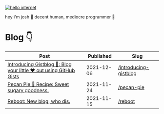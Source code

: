 [![hello internet ](https://pimp-my-readme.webapp.io/pimp-my-readme/sliding-text?emojis=1f4bb&text=hello%2520internet%2520)](https://pimp-my-readme.webapp.io)

hey i'm josh 👋 decent human, mediocre programmer 🐍

# Blog 👇

| Post | Published | Slug |
| ---- | --------- | ---- |
| [ Introducing Gistblog 🎉: Blog your little ❤️ out using GitHub Gists](https://gist.github.com/9a3ee57dd7f380b5d6ce2a17805013c8) | 2021-12-06 | [/introducing-gistblog](http://www.rebukethe.net/introducing-gistblog) |
| [ Pecan Pie 🥧 Recipe: Sweet sugary goodness.](https://gist.github.com/48ca85831a9831f23ad6a553d958b252) | 2021-11-24 | [/pecan-pie](http://www.rebukethe.net/pecan-pie) |
| [ Reboot: New blog, who dis. ](https://gist.github.com/01bac7f1080859410555764217866dcb) | 2021-11-15 |  [/reboot](http://www.rebukethe.net/reboot) |
